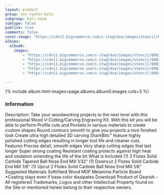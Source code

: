 ```yaml
---
layout: product
group: cnc-router-bits
subgroup: ball-nose
subtype: false
publish: true
comments: false
cover-image: "https://cdn11.bigcommerce.com/s-itwgldve/images/stencil/608x608/products/2629/7820/wood_v_cutting_carving_engraving_3_pc_cnc_bit_kit_v2__76982.1675310613.png?c=2"
albums:
  album0:
    images:
        - "https://cdn11.bigcommerce.com/s-itwgldve/images/stencil/608x608/products/2629/7820/wood_v_cutting_carving_engraving_3_pc_cnc_bit_kit_v2__76982.1675310613.png?c=2"
        - "https://cdn11.bigcommerce.com/s-itwgldve/images/stencil/608x608/products/2629/6377/sb-2518-ns_G_w_1__84805.1675310612.png?c=2"
        - "https://cdn11.bigcommerce.com/s-itwgldve/images/stencil/608x608/products/2629/6378/sb_1518_ns_g_w_1__00935.1675310612.png?c=2"
        - "https://cdn11.bigcommerce.com/s-itwgldve/images/stencil/608x608/products/2629/6379/SB-603254-NS_g_w_1__57515.1675310612.png?c=2"
        - "https://cdn11.bigcommerce.com/s-itwgldve/images/stencil/608x608/products/2629/6403/sharkbit_tray_1__13091.1579725188__37055.1675310613.jpg?c=2"

---
```


{% include album.html images=page.albums.album0.images cols=3 %}

### Information

Description:
 Take your woodworking projects to the next level with this professional Wood V-Cutting/Carving Engraving Kit.   With this kit you will be able to perform  Profile cuts and Pockets in various materials to create custom shapes  Round contours smooth to give you projects a nice finished look Create ultra high detailed 3D carving   SharkBits™ feature highly polished cutting edges resulting in longer tool life and cleaner cuts.  Features  Precise detail, smooth edges Very sharp cutting edges that last longer Super strong coating Resistant coating protects against high heat and oxidation extending the life of the bit  What is Included  (1) 3 Flutes Solid Carbide Tapered Ball Nose End Mill 1/32" (1) Downcut 2 Flutes Solid Carbide End Mill 1/8" (1) Upcut 2 Flutes Solid Carbide Ball Nose End Mill 1/8"  Suggested Materials   Soft/Hard Wood MDF Melamine Particle Board   *Coating stays even if base color dissipates Download Product of Gearish - All registered Trademarks, Logos and other Intellectual Property found on the Site or mentioned herein belong to their respective owners.  

